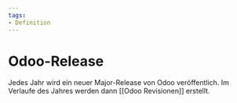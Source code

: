 ```yaml
---
tags:
- Definition
---
```

# Odoo-Release

Jedes Jahr wird ein neuer Major-Release von Odoo veröffentlich. Im Verlaufe des Jahres werden dann [[Odoo Revisionen]] erstellt.